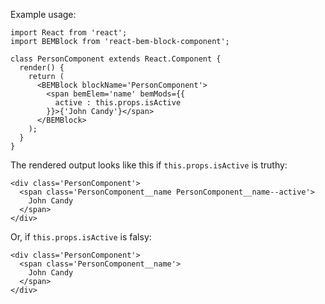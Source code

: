 Example usage:

    import React from 'react';
    import BEMBlock from 'react-bem-block-component';

    class PersonComponent extends React.Component {
      render() {
        return (
          <BEMBlock blockName='PersonComponent'>
            <span bemElem='name' bemMods={{
              active : this.props.isActive  
            }}>{'John Candy'}</span>
          </BEMBlock>
        );
      }
    }

The rendered output looks like this if `this.props.isActive` is truthy:

    <div class='PersonComponent'>
      <span class='PersonComponent__name PersonComponent__name--active'>
        John Candy
      </span>
    </div>

Or, if `this.props.isActive` is falsy:

    <div class='PersonComponent'>
      <span class='PersonComponent__name'>
        John Candy
      </span>
    </div>
